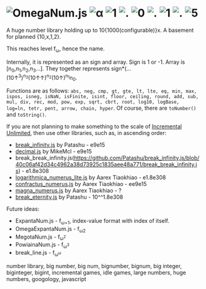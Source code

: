 # ![OmegaNum.js](https://raw.githubusercontent.com/Naruyoko/OmegaNum.js/non-code/OmegaNumJS.png) ![α](https://raw.githubusercontent.com/Naruyoko/OmegaNum.js/non-code/alpha.png) ![1](https://raw.githubusercontent.com/Naruyoko/OmegaNum.js/non-code/1.png) ![.](https://raw.githubusercontent.com/Naruyoko/OmegaNum.js/non-code/dot.png) ![0](https://raw.githubusercontent.com/Naruyoko/OmegaNum.js/non-code/0.png) ![.](https://raw.githubusercontent.com/Naruyoko/OmegaNum.js/non-code/dot.png) ![1](https://raw.githubusercontent.com/Naruyoko/OmegaNum.js/non-code/1.png) ![.](https://raw.githubusercontent.com/Naruyoko/OmegaNum.js/non-code/dot.png) ![5](https://raw.githubusercontent.com/Naruyoko/OmegaNum.js/non-code/4.png)
A huge number library holding up to 10{1000(configurable)}x. A basement for planned {10,x,1,2}.

This reaches level f<sub>ω</sub>, hence the name.

Internally, it is represented as an sign and array. Sign is 1 or -1. Array is \[n<sub>0</sub>,n<sub>1</sub>,n<sub>2</sub>,n<sub>3</sub>...]. They together represents sign*(...(10↑<sup>3</sup>)<sup>n<sub>3</sub></sup>(10↑↑)<sup>n<sub>2</sub></sup>(10↑)<sup>n<sub>1</sub></sup>n<sub>0</sub>.

Functions are as follows: `abs, neg, cmp, gt, gte, lt, lte, eq, min, max, ispos, isneg, isNaN, isFinite, isint, floor, ceiling, round, add, sub, mul, div, rec, mod, pow, exp, sqrt, cbrt, root, log10, logBase, log=ln, tetr, pent, arrow, chain, hyper`. Of course, there are `toNumber()` and `toString()`.

If you are not planning to make something to the scale of [Incremental Unlimited](https://play.google.com/store/apps/details?id=com.antoine.mathematician.oddlittlegame), then use other libraries, such as, in ascending order:

* [break_infinity.js](https://github.com/Patashu/break_infinity.js) by Patashu - e9e15
* [decimal.js](https://github.com/MikeMcl/decimal.js) by MikeMcl - e9e15
* break_break_infinity.js(https://github.com/Patashu/break_infinity.js/blob/40c06af42d34c4962a38d73925c1835aee48a771/break_break_infinity.js) - e1.8e308
* [logarithmica_numerus_lite.js](https://github.com/aarextiaokhiao/magna_numerus.js/blob/master/logarithmica_numerus_lite.js) by Aarex Tiaokhiao - e1.8e308
* [confractus_numerus.js](https://github.com/aarextiaokhiao/magna_numerus.js/blob/master/confractus_numerus.js) by Aarex Tiaokhiao - ee9e15
* [magna_numerus.js](https://github.com/aarextiaokhiao/magna_numerus.js/blob/master/magna_numerus.js) by Aarex Tiaokhiao - ?
* [break_eternity.js](https://github.com/Patashu/break_eternity.js) by Patashu - 10^^1.8e308

Future ideas:

* ExpantaNum.js - f<sub>ω+1</sub>, index-value format with index of itself.
* OmegaExpantaNum.js - f<sub>ω2</sub>
* MegotaNum.js - f<sub>ω<sup>2</sup></sub>
* PowiainaNum.js - f<sub>ω<sup>3</sup></sub>
* break_line.js - f<sub>ω<sup>ω</sup></sub>

number library, big number, big num, bignumber, bignum, big integer, biginteger, bigint, incremental games, idle games, large numbers, huge numbers, googology, javascript
